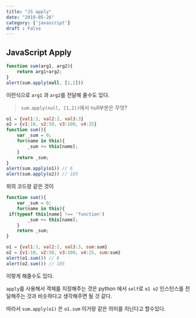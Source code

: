 ```yaml
---
title: "JS apply"
date: "2019-05-26"
category: ['javascript']
draft : False
---
```


## JavaScript Apply

```javascript
function sum(arg1, arg2){
    return arg1+arg2;
}
alert(sum.apply(null, [1,2])) 
```

이런식으로 `arg1` 과 `arg2`를 전달해 줄수도 있다.

> `sum.apply(null, [1,2])`에서 null부분은 무엇?


```javascript
o1 = {val1:1, val2:2, val3:3}
o2 = {v1:10, v2:50, v3:100, v4:25}
function sum(){
    var _sum = 0;
    for(name in this){
        _sum += this[name];
    }
    return _sum;
}
alert(sum.apply(o1)) // 6
alert(sum.apply(o2)) // 185
```
위의 코드랑 같은 것이

```javascript
function sum(){
    var _sum = 0;
    for(name in this){
 if(typeof this[name] !== 'function')
        _sum += this[name];
    }
    return _sum;
}

o1 = {val1:1, val2:2, val3:3, sum:sum}
o2 = {v1:10, v2:50, v3:100, v4:25, sum:sum}
alert(o1.sum()) // 6
alert(o2.sum()) // 185
```
이렇게 해줄수도 있다.

`apply`를 사용해서 객체를 지정해주는 것은
python 에서 `self`로 `o1 o2` 인스턴스를 전달해주는 것과 비슷하다고 생각해주면 될 것 같다.

따라서 `sum.apply(o1)` 은 `o1.sum` 이거랑 같은 의미를 지닌다고 할수있다.